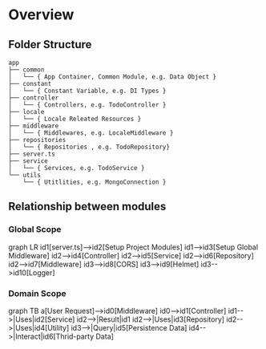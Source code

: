 # Overview

<script>mermaid.initialize({startOnLoad:true});</script>

## Folder Structure

```
app
├── common
│   └── { App Container, Common Module, e.g. Data Object }
├── constant
│   └── { Constant Variable, e.g. DI Types }
├── controller
│   └── { Controllers, e.g. TodoController }
├── locale
│   └── { Locale Releated Resources }
├── middleware
│   └── { Middlewares, e.g. LocaleMiddleware }
├── repositories
│   └── { Repositories , e.g. TodoRepository}
├── server.ts
├── service
│   └── { Services, e.g. TodoService }
└── utils
    └── { Utitlities, e.g. MongoConnection }
```

## Relationship between modules

### Global Scope

<div class="mermaid">
graph LR
  id1[server.ts]-->id2[Setup Project Modules]
  id1-->id3[Setup Global Middleware]
  id2-->id4[Controller]
  id2-->id5[Service]
  id2-->id6[Repository]
  id2-->id7[Middleware]
  id3-->id8[CORS]
  id3-->id9[Helmet]
  id3-->id10[Logger]
</div>

### Domain Scope

<div class="mermaid">
graph TB
  a[User Request]-->id0[Middleware]
  id0-->id1[Controller]
  id1-->|Uses|id2[Service]
  id2-->|Result|id1
  id2-->|Uses|id3[Repository]
  id2-->|Uses|id4[Utility]
  id3-->|Query|id5[Persistence Data]
  id4-->|Interact|id6[Thrid-party Data]
</div>
